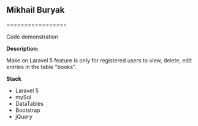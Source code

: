 ## Mikhail Buryak ##
=================

Code demonstration

**Description:**

Make on Laravel 5 feature is only for registered users to view, delete, edit entries in the table "books".

**Stack**
* Laravel 5
* mySql
* DataTables
* Bootstrap
* jQuery
